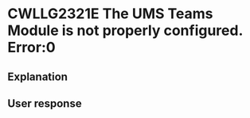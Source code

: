 # CWLLG2321E The UMS Teams Module is not properly configured. Error:0

## Explanation

## User response